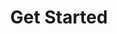 ---
home: true
title: Get Started
heroImage: "logo.svg"
actions:
  - text: Introduction
    link: /Introduction.html
    type: primary

  - text: Github
    link: https://github.com/mohamadhpp/chartjs-plugin-draggable-select-range
    type: secondary

  - text: Online Demo
    link: https://github.com/mohamadhpp
    type: secondary

features:
  - title: Select Custom Range
    details: You can use the mouse to select the desired interval on the chart.
  - title: Mouse or Data Select
    details: In addition to selecting on the chart, it is possible to select the range in text form so that the selected range is displayed on the chart.
  - title: Easy Select
    details: While moving the mouse, you can see the value you are on and leave the mouse there.

footer: MIT Licensed | Copyright © 2024
---